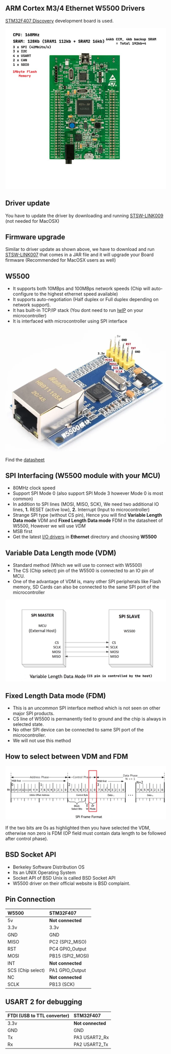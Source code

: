 ## ARM Cortex M3/4 Ethernet W5500 Drivers
     
		 
[STM32F407 Discovery](https://www.st.com/en/evaluation-tools/stm32f4discovery.html) development board is used.  
     
<img src="images/dev_board.jpg" alt="Development board used" title="Development board used"> 		    
     
		 
		 
## Driver update   
     
You have to update the driver by downloading and running   [STSW-LINK009](https://www.st.com/en/development-tools/stsw-link009.html) (not needed for MacOSX)		
     
		 
		 
## Firmware upgrade   
    
Similar to driver update as shown above, we have to download and run [STSW-LINK007](https://www.st.com/en/development-tools/stsw-link007.html) that comes in a JAR file and it will upgrade your Board firmware (Recommended for MacOSX users as well)    	
     
		 
		 
## W5500   
    
- It supports both 10MBps and 100MBps network speeds (Chip will auto-configure to the highest ethernet speed available)	     
- It supports auto-negotiation (Half duplex or Full duplex depending on network support).     
- It has built-in TCP/IP stack (You dont need to run [lwIP](https://savannah.nongnu.org/projects/lwip/) on your microcontroller)     
- It is interfaced with microcontroller using SPI interface	    

<img src="images/w5500_module_with_wiznet_chip.png" alt="W5500 module with wiznet chip" title="W5500 module with wiznet chip">     

Find the [datasheet](./docs/W5500_ds_v110e.pdf)      
     
		 
		 
## SPI Interfacing (W5500 module with your MCU)   
    
- 80MHz clock speed    
- Support SPI Mode 0 (also support SPI Mode 3 however Mode 0 is most common)    
- In addition to SPI lines (MOSI, MISO, SCK), We need two additional IO lines, **1.** RESET (active low), **2.** Interrupt (Input to microcontroller)        
- Strange SPI type (without CS pin), Hence you will find **Variable Length Data mode** VDM and **Fixed Length Data mode** FDM in the datasheet of W5500, However we will use *VDM*         
- MSB first      
- Get the latest [I/O drivers](https://github.com/Wiznet/ioLibrary_Driver/tree/master) in **Ethernet** directory and choosing **W5500**
     
		 
		 
## Variable Data Length mode (VDM)   
    
- Standard method (Which we will use to connect with W5500)    
- The CS (Chip select) pin of the W5500 is connected to an IO pin of MCU.    
- One of the advantage of VDM is, many other SPI peripherals like Flash memory, SD Cards can also be connected to the same SPI port of the microcontroller          
      
<img src="images/spi_connection.png" alt="SPI Connection of W5500 with STM32Discovery" title="SPI Connection of W5500 with STM32Discovery">         
     
		 
		 
## Fixed Length Data mode (FDM)   
    
- This is an *uncommon* SPI interface method which is not seen on other major SPI products.    
- CS line of W5500 is permanently tied to ground and the chip is always in selected state.    
- No other SPI device can be connected to same SPI port of the microcontroller.     
- We will not use this method         
     
		 
		 
## How to select between VDM and FDM   
    
<img src="images/mode_selection.png" alt="Select mode (VDM or FDM)" title="Select mode (VDM or FDM)">     
    
If the two bits are 0s as highlighted then you have selected the VDM, otherwise non zero is FDM (OP field must contain data length to be followed after control phase).     
     
		 
		 
## BSD Socket API   
    
- Berkeley Software Distribution OS    
- Its an UNIX Operating System   
- Socket API of BSD Unix is called BSD Socket API  
- W5500 driver on their official website is BSD complaint.      
     
		 
		 
## Pin Connection   
    
| W5500  | STM32F407  |
|:-------------|:-------------|
| 5v   | **Not connected**  |
| 3.3v           | 3.3v         |
| GND | GND         |
| MISO | PC2 (SPI2_MISO)         |
| RST          | PC4 GPIO_Output        |
| MOSI          | PB15 (SPI2_MOSI)          |
| INT           | **Not connected**    |
| SCS (Chip select)           | PA1 GPIO_Output     |        
| NC           | **Not connected**    |     
| SCLK           | PB13 (SCK)    |         
       
## USART 2 for debugging        

| FTDI (USB to TTL converter)  | STM32F407  |
|:-------------|:-------------|    
| 3.3v   | **Not connected**  |
| GND   | GND  |
| Tx           | PA3 USART2_Rx         |
| Rx | PA2 USART2_Tx         |     







      		    		 